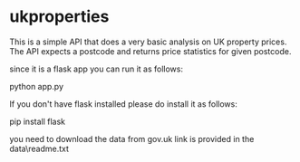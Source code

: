 # ukproperties
This is a simple API that does a very basic analysis on UK property prices.
The API expects a postcode and returns price statistics for given postcode.

since it is a flask app you can run it as follows: 

python app.py


If you don't have flask installed please do install it as follows:

pip install flask

you need to download the data from gov.uk link is provided in the data\readme.txt


